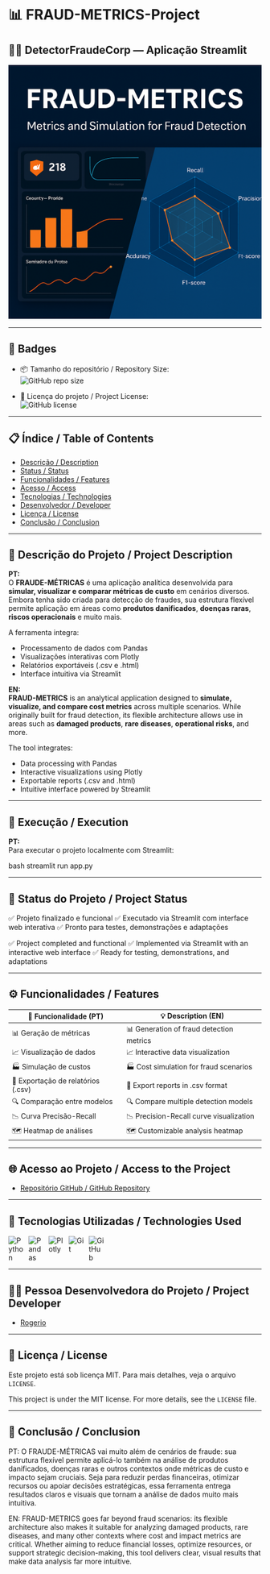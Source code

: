 # 📊 FRAUD-METRICS-Project

## 🕵️‍♂️ DetectorFraudeCorp — Aplicação Streamlit

![Imagem de capa do projeto](output/fraude-metricas.png)

---

## 🏅 Badges

- 📦 Tamanho do repositório / Repository Size:  
  ![GitHub repo size](https://img.shields.io/repo-size/Rogerio5/FRAUD-METRICS-Project
)

- 📄 Licença do projeto / Project License:  
  ![GitHub license](https://img.shields.io/github/license/Rogerio5/FRAUD-METRICS-Project
)

---

## 📋 Índice / Table of Contents

- [Descrição / Description](#descrição--description)  
- [Status / Status](#status--status)  
- [Funcionalidades / Features](#funcionalidades--features)  
- [Acesso / Access](#acesso--access)  
- [Tecnologias / Technologies](#tecnologias--technologies)  
- [Desenvolvedor / Developer](#desenvolvedor--developer)  
- [Licença / License](#licença--license)  
- [Conclusão / Conclusion](#conclusão--conclusion)  

---

## 📖 Descrição do Projeto / Project Description

**PT:**  
O **FRAUDE-MÉTRICAS** é uma aplicação analítica desenvolvida para **simular, visualizar e comparar métricas de custo** em cenários diversos. Embora tenha sido criada para detecção de fraudes, sua estrutura flexível permite aplicação em áreas como **produtos danificados**, **doenças raras**, **riscos operacionais** e muito mais.

A ferramenta integra:
- Processamento de dados com Pandas  
- Visualizações interativas com Plotly  
- Relatórios exportáveis (.csv e .html)  
- Interface intuitiva via Streamlit

**EN:**  
**FRAUD-METRICS** is an analytical application designed to **simulate, visualize, and compare cost metrics** across multiple scenarios. While originally built for fraud detection, its flexible architecture allows use in areas such as **damaged products**, **rare diseases**, **operational risks**, and more.

The tool integrates:
- Data processing with Pandas  
- Interactive visualizations using Plotly  
- Exportable reports (.csv and .html)  
- Intuitive interface powered by Streamlit

---

## 🚀 Execução / Execution

**PT:**  
Para executar o projeto localmente com Streamlit:

bash
streamlit run app.py

---

## 🚧 Status do Projeto / Project Status

✅ Projeto finalizado e funcional
✅ Executado via Streamlit com interface web interativa 
✅ Pronto para testes, demonstrações e adaptações

✅ Project completed and functional 
✅ Implemented via Streamlit with an interactive web interface 
✅ Ready for testing, demonstrations, and adaptations

---

## ⚙️ Funcionalidades / Features

| 🧩 Funcionalidade (PT)              | 💡 Description (EN)                       |
|--------------------------------------|-------------------------------------------|
| 📊 Geração de métricas               | 📊 Generation of fraud detection metrics  |
| 📈 Visualização de dados             | 📈 Interactive data visualization         |
| 🏭 Simulação de custos               | 🏭 Cost simulation for fraud scenarios    |
| 📂 Exportação de relatórios (.csv)   | 📂 Export reports in .csv format          |
| 🔍 Comparação entre modelos          | 🔍 Compare multiple detection models      |
| 📉 Curva Precisão-Recall              | 📉 Precision-Recall curve visualization   |
| 🗺 Heatmap de análises                | 🗺 Customizable analysis heatmap           |

---

## 🌐 Acesso ao Projeto / Access to the Project

- [Repositório GitHub / GitHub Repository](https://github.com/Rogerio5/fraude-metricas)

---

## 🧰 Tecnologias Utilizadas / Technologies Used

<p>
  <img align="left" alt="Python" title="Python" width="30px" style="padding-right: 10px;" src="https://cdn.jsdelivr.net/gh/devicons/devicon@latest/icons/python/python-original.svg"/>
  <img align="left" alt="Pandas" title="Pandas" width="30px" style="padding-right: 10px;" src="https://cdn.jsdelivr.net/gh/devicons/devicon@latest/icons/pandas/pandas-original.svg"/>
  <img align="left" alt="Plotly" title="Plotly" width="30px" style="padding-right: 10px;" src="https://upload.wikimedia.org/wikipedia/commons/8/8a/Plotly-logo.png"/>
  <img align="left" alt="Git" title="Git" width="30px" style="padding-right: 10px;" src="https://cdn.jsdelivr.net/gh/devicons/devicon@latest/icons/git/git-original.svg"/>
  <img align="left" alt="GitHub" title="GitHub" width="30px" style="padding-right: 10px;" src="https://viciscat.github.io/MineralContest/imgs/github_logo.png"/>
</p>  

<br clear="all"/>

---

## 👨‍💻 Pessoa Desenvolvedora do Projeto / Project Developer

- [Rogerio](https://github.com/Rogerio5)

---

## 📜 Licença / License

Este projeto está sob licença MIT. Para mais detalhes, veja o arquivo `LICENSE`.  

This project is under the MIT license. For more details, see the `LICENSE` file.

---

## 🏁 Conclusão / Conclusion

PT: O FRAUDE-MÉTRICAS vai muito além de cenários de fraude: sua estrutura flexível permite aplicá-lo também na análise de produtos danificados, doenças raras e outros contextos onde métricas de custo e impacto sejam cruciais. Seja para reduzir perdas financeiras, otimizar recursos ou apoiar decisões estratégicas, essa ferramenta entrega resultados claros e visuais que tornam a análise de dados muito mais intuitiva.

EN: FRAUD-METRICS goes far beyond fraud scenarios: its flexible architecture also makes it suitable for analyzing damaged products, rare diseases, and many other contexts where cost and impact metrics are critical. Whether aiming to reduce financial losses, optimize resources, or support strategic decision-making, this tool delivers clear, visual results that make data analysis far more intuitive.
